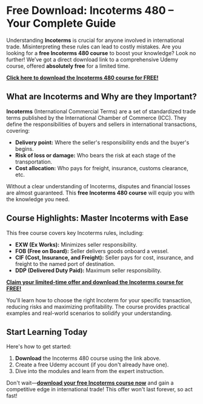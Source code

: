 # Free Download: Incoterms 480 – Your Complete Guide

Understanding **Incoterms** is crucial for anyone involved in international trade. Misinterpreting these rules can lead to costly mistakes. Are you looking for a **free Incoterms 480 course** to boost your knowledge? Look no further! We’ve got a direct download link to a comprehensive Udemy course, offered **absolutely free** for a limited time.

[**Click here to download the Incoterms 480 course for FREE!**](https://udemywork.com/incoterms-480)

## What are Incoterms and Why are they Important?

**Incoterms** (International Commercial Terms) are a set of standardized trade terms published by the International Chamber of Commerce (ICC). They define the responsibilities of buyers and sellers in international transactions, covering:

*   **Delivery point:** Where the seller's responsibility ends and the buyer's begins.
*   **Risk of loss or damage:** Who bears the risk at each stage of the transportation.
*   **Cost allocation:** Who pays for freight, insurance, customs clearance, etc.

Without a clear understanding of Incoterms, disputes and financial losses are almost guaranteed. This **free Incoterms 480 course** will equip you with the knowledge you need.

## Course Highlights: Master Incoterms with Ease

This free course covers key Incoterms rules, including:

*   **EXW (Ex Works):** Minimizes seller responsibility.
*   **FOB (Free on Board):** Seller delivers goods onboard a vessel.
*   **CIF (Cost, Insurance, and Freight):** Seller pays for cost, insurance, and freight to the named port of destination.
*   **DDP (Delivered Duty Paid):** Maximum seller responsibility.

[**Claim your limited-time offer and download the Incoterms course for FREE!**](https://udemywork.com/incoterms-480)

You'll learn how to choose the right Incoterm for your specific transaction, reducing risks and maximizing profitability. The course provides practical examples and real-world scenarios to solidify your understanding.

## Start Learning Today

Here's how to get started:

1.  **Download** the Incoterms 480 course using the link above.
2.  Create a free Udemy account (if you don't already have one).
3.  Dive into the modules and learn from the expert instruction.

Don't wait—**[download your free Incoterms course now](https://udemywork.com/incoterms-480)** and gain a competitive edge in international trade! This offer won't last forever, so act fast!
